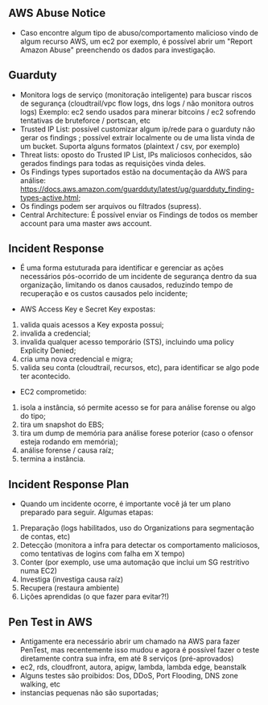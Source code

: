 AWS Abuse Notice
-----------------

- Caso encontre algum tipo de abuso/comportamento malicioso vindo de algum recurso AWS, um ec2 por exemplo, é possível abrir um "Report Amazon Abuse" preenchendo os dados para investigação.

Guarduty
---------

- Monitora logs de serviço (monitoração inteligente) para buscar riscos de segurança (cloudtrail/vpc flow logs, dns logs / não monitora outros logs)
Exemplo: ec2 sendo usados para minerar bitcoins / ec2 sofrendo tentativas de bruteforce / portscan, etc
- Trusted IP List: possível customizar algum ip/rede para o guarduty não gerar os findings ; possível extrair localmente ou de uma lista vinda de um bucket. Suporta alguns formatos (plaintext / csv, por exemplo)
- Threat lists: oposto do Trusted IP List, IPs maliciosos conhecidos, são gerados findings para todas as requisições vinda deles.
- Os Findings types suportados estão na documentação da AWS para análise: https://docs.aws.amazon.com/guardduty/latest/ug/guardduty_finding-types-active.html;
- Os findings podem ser arquivos ou filtrados (supress).
- Central Architecture: É possível enviar os Findings de todos os member account para uma master aws account.

Incident Response
------------------

- É uma forma estuturada para identificar e gerenciar as ações necessários pós-ocorrido de um incidente de segurança dentro da sua organização, limitando os danos causados, reduzindo tempo de recuperação e os custos causados pelo incidente;

- AWS Access Key e Secret Key expostas:
1. valida quais acessos a Key exposta possui;
2. invalida a credencial;
3. invalida qualquer acesso temporário (STS), incluindo uma policy Explicity Denied;
4. cria uma nova credencial e migra;
5. valida seu conta (cloudtrail, recursos, etc), para identificar se algo pode ter acontecido.

- EC2 comprometido:
1. isola a instância, só permite acesso se for para análise forense ou algo do tipo;
2. tira um snapshot do EBS;
3. tira um dump de memória para análise forese poterior (caso o ofensor esteja rodando em memória);
4. análise forense / causa raíz;
5. termina a instância.

Incident Response Plan
-----------------------

- Quando um incidente ocorre, é importante você já ter um plano preparado para seguir. Algumas etapas:
1. Preparação (logs habilitados, uso do Organizations para segmentação de contas, etc)
2. Detecção (monitora a infra para detectar os comportamento maliciosos, como tentativas de logins com falha em X tempo)
3. Conter (por exemplo, use uma automação que inclui um SG restritivo numa EC2)
4. Investiga (investiga causa raíz)
5. Recupera (restaura ambiente)
6. Lições aprendidas (o que fazer para evitar?!)

Pen Test in AWS
----------------

- Antigamente era necessário abrir um chamado na AWS para fazer PenTest, mas recentemente isso mudou e agora é possível fazer o teste diretamente contra sua infra, em até 8 serviços (pré-aprovados)
- ec2, rds, cloudfront, autora, apigw, lambda, lambda edge, beanstalk
- Alguns testes são proibidos: Dos, DDoS, Port Flooding, DNS zone walking, etc
- instancias pequenas não são suportadas;
